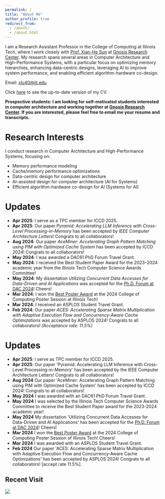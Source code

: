 ```yaml
---
permalink: /
title: "About Me"
author_profile: true
redirect_from:
  - /about/
  - /about.html
---
```


I am a Research Assistant Professor in the College of Computing at Illinois Tech, where I work closely with [Prof. Xian-He Sun](http://www.cs.iit.edu/~scs/sun/biography.html) at [Gnosis Research Center](https://grc.iit.edu/). My research spans several areas in Computer Architecture and High-Performance Systems, with a particular focus on optimizing memory hierarchies, enhancing data-centric designs, leveraging AI to improve system performance, and enabling efficient algorithm-hardware co-design.

Email: xlu40@iit.edu

Click [here](../cv) to see the up-to-date version of my CV.

<b>Prospective students: I am looking for self-motivated students interested in computer architecture and working together at [Gnosis Research Center](https://grc.iit.edu/). If you are interested, please feel free to email me your resume and transcripts.</b>

Research Interests
======
I conduct research in Computer Architecture and High-Performance Systems, focusing on:
- Memory performance modeling
- Cache/memory performance optimizations
- Data-centric design for computer architecture
- AI-assisted design for computer architecture (AI for Systems)
- Efficient algorithm-hardware co-design for AI (Systems for AI)

Updates
======
- **Apr 2025**: I serve as a TPC member for ICCD 2025.
- **Apr 2025**: Our paper *Pyramid: Accelerating LLM Inference with Cross-Level Processing-in-Memory* has been accepted by *IEEE Computer Architecture Letters*! Congrats to all collaborators!
- **Aug 2024**: Our paper *AceMiner: Accelerating Graph Pattern Matching using PIM with Optimized Cache System* has been accepted by ICCD 2024! Congrats to all collaborators!
- **May 2024**: I was awarded a DAC61 PhD Forum Travel Grant.
- **May 2024**: I received the Best Student Paper Award for the 2023–2024 academic year from the Illinois Tech Computer Science Awards Committee!
- **May 2024**: My dissertation *Utilizing Concurrent Data Accesses for Data-Driven and AI Applications* was accepted for the [Ph.D. Forum at DAC 2024](https://www.dac.com/Attend/Students-Scholarships/PhD-Forum)! Cheers!
- **Mar 2024**: I won the [Best Poster Award](../files/Certificates/certificate_2024_college_of_computing_poster.pdf) at the 2024 College of Computing Poster Session at Illinois Tech!
- **Mar 2024**: I received an ASPLOS Student Travel Grant.
- **Feb 2024**: Our paper *ACES: Accelerating Sparse Matrix Multiplication with Adaptive Execution Flow and Concurrency-Aware Cache Optimizations* was accepted by ASPLOS 2024! Congrats to all collaborators! *(Acceptance rate: 11.5%)*


Updates
======
- **Apr 2025**: I serve as TPC member for ICCD 2025.
- **Apr 2025**: Our paper 'Pyramid: Accelerating LLM Inference with Cross-Level Processing-in-Memory' has been accepted by the IEEE Computer Architecture Letters! Congrats to all collaborators!
- **Aug 2024**  Our paper 'AceMiner: Accelerating Graph Pattern Matching using PIM with Optimized Cache System' has been accepted by ICCD 2024! Congrats to all collaborators!
- **May 2024**  I was awarded with an DAC61 PhD Forum Travel Grant.
- **May 2024**  I was selected by the Illinois Tech Computer Science Awards Committee to receive the Best Student Paper award for the 2023-2024 academic year!
- **May 2024**  My dissertation 'Utilizing Concurrent Data Accesses for Data-Driven and AI Applications' has been accepted for the [Ph.D. Forum at DAC 2024](https://www.dac.com/Attend/Students-Scholarships/PhD-Forum)! Cheers!
- **Mar 2024**  I won the [Best Poster Award](../files/Certificates/certificate_2024_college_of_computing_poster.pdf) at the 2024 College of Computing Poster Session of Illinois Tech! Cheers!
- **Mar 2024**  I was awarded with an ASPLOS Student Travel Grant.
- **Feb 2024**  Our paper 'ACES: Accelerating Sparse Matrix Multiplication with Adaptive Execution Flow and Concurrency-Aware Cache Optimizations' has been accepted by ASPLOS 2024! Congrats to all collaborators! [accept rate 11.5%].

## Recent Visit

<a href="https://clustrmaps.com/site/1byqg"  title="Visit tracker"><img src="//www.clustrmaps.com/map_v2.png?d=bsYxMGsaNlwJCwQ8pgkgt0Arixg1DL3me1GDZRUAgL8&cl=ffffff" /></a>
